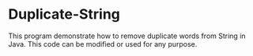# Duplicate-String
This program demonstrate how to remove duplicate words from String in Java. This code can be modified or used for any purpose. 
